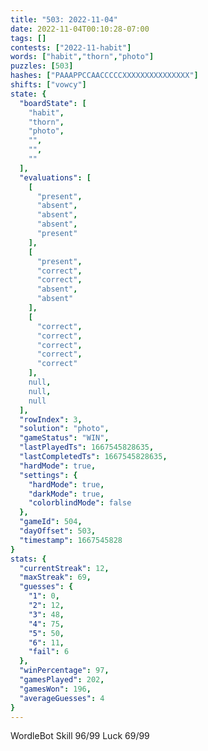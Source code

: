 ```yaml
---
title: "503: 2022-11-04"
date: 2022-11-04T00:10:28-07:00
tags: []
contests: ["2022-11-habit"]
words: ["habit","thorn","photo"]
puzzles: [503]
hashes: ["PAAAPPCCAACCCCCXXXXXXXXXXXXXXX"]
shifts: ["vowcy"]
state: {
  "boardState": [
    "habit",
    "thorn",
    "photo",
    "",
    "",
    ""
  ],
  "evaluations": [
    [
      "present",
      "absent",
      "absent",
      "absent",
      "present"
    ],
    [
      "present",
      "correct",
      "correct",
      "absent",
      "absent"
    ],
    [
      "correct",
      "correct",
      "correct",
      "correct",
      "correct"
    ],
    null,
    null,
    null
  ],
  "rowIndex": 3,
  "solution": "photo",
  "gameStatus": "WIN",
  "lastPlayedTs": 1667545828635,
  "lastCompletedTs": 1667545828635,
  "hardMode": true,
  "settings": {
    "hardMode": true,
    "darkMode": true,
    "colorblindMode": false
  },
  "gameId": 504,
  "dayOffset": 503,
  "timestamp": 1667545828
}
stats: {
  "currentStreak": 12,
  "maxStreak": 69,
  "guesses": {
    "1": 0,
    "2": 12,
    "3": 48,
    "4": 75,
    "5": 50,
    "6": 11,
    "fail": 6
  },
  "winPercentage": 97,
  "gamesPlayed": 202,
  "gamesWon": 196,
  "averageGuesses": 4
}
---
```

<!-- more -->
WordleBot
Skill 96/99
Luck 69/99
